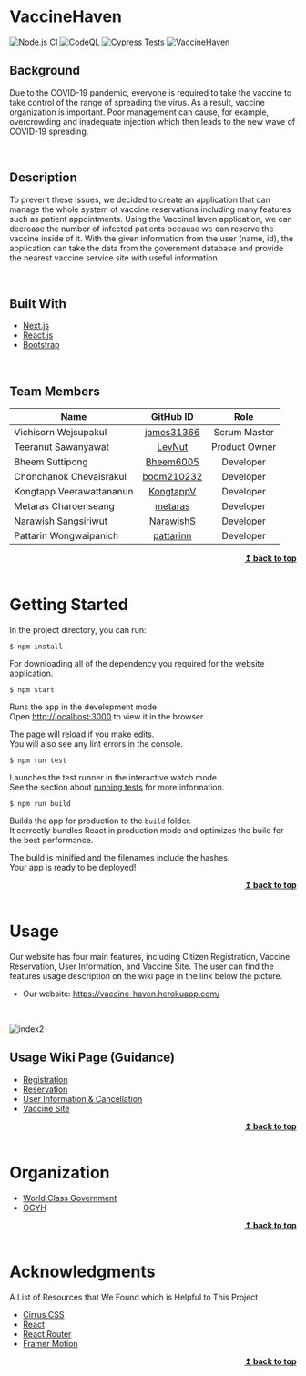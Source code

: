 # VaccineHaven

[![Node.js CI](https://github.com/3-00AM/vaccine-haven/actions/workflows/node.js.yml/badge.svg)](https://github.com/3-00AM/vaccine-haven/actions/workflows/node.js.yml)
[![CodeQL](https://github.com/3-00AM/vaccine-haven/actions/workflows/codeql-analysis.yml/badge.svg)](https://github.com/3-00AM/vaccine-haven/actions/workflows/codeql-analysis.yml)
[![Cypress Tests](https://github.com/3-00AM/vaccine-haven/actions/workflows/cypress.yaml/badge.svg)](https://github.com/3-00AM/vaccine-haven/actions/workflows/cypress.yaml)
![VaccineHaven](https://i.imgur.com/U2N3Mxb.png)

## Background

Due to the COVID-19 pandemic, everyone is required to take the vaccine to take control of the range of spreading the
virus. As a result, vaccine organization is important. Poor management can cause, for example, overcrowding and
inadequate injection which then leads to the new wave of COVID-19 spreading.

<br>

## Description

To prevent these issues, we decided to create an application that can manage the whole system of vaccine reservations
including many features such as patient appointments. Using the VaccineHaven application, we can decrease the number of
infected patients because we can reserve the vaccine inside of it. With the given information from the user (name, id),
the application can take the data from the government database and provide the nearest vaccine service site with useful
information.

<br>

## Built With

* [Next.js](https://nextjs.org/)
* [React.js](https://reactjs.org/)
* [Bootstrap](https://getbootstrap.com/)

<br>

## Team Members

| Name                     |                  GitHub ID                  |     Role      |
| ------------------------ | :-----------------------------------------: | :-----------: |
| Vichisorn Wejsupakul     | [james31366](https://github.com/james31366) | Scrum Master  |
| Teeranut Sawanyawat      |     [LevNut](https://github.com/LevNut)     | Product Owner |
| Bheem Suttipong          |  [Bheem6005](https://github.com/Bheem6005)  |   Developer   |
| Chonchanok Chevaisrakul  | [boom210232](https://github.com/boom210232) |   Developer   |
| Kongtapp Veerawattananun |  [KongtappV](https://github.com/KongtappV)  |   Developer   |
| Metaras Charoenseang     |    [metaras](https://github.com/metaras)    |   Developer   |
| Narawish Sangsiriwut     |  [NarawishS](https://github.com/NarawishS)  |   Developer   |
| Pattarin Wongwaipanich   |  [pattarinn](https://github.com/pattarinn)  |   Developer   |

<div align="right"> <b><a href="#top">↥ back to top</a></b> </div>

<br>

# Getting Started

In the project directory, you can run:

    $ npm install

For downloading all of the dependency you required for the website application.

    $ npm start

Runs the app in the development mode.\
Open [http://localhost:3000](http://localhost:3000) to view it in the browser.

The page will reload if you make edits.\
You will also see any lint errors in the console.

    $ npm run test

Launches the test runner in the interactive watch mode.\
See the section about [running tests](https://facebook.github.io/create-react-app/docs/running-tests) for more
information.

    $ npm run build

Builds the app for production to the `build` folder.\
It correctly bundles React in production mode and optimizes the build for the best performance.

The build is minified and the filenames include the hashes.\
Your app is ready to be deployed!


<div align="right"> <b><a href="#top">↥ back to top</a></b> </div>

<br>

# Usage

Our website has four main features, including Citizen Registration, Vaccine Reservation, User Information, and Vaccine
Site. The user can find the features usage description on the wiki page in the link below the picture.

* Our website: https://vaccine-haven.herokuapp.com/

<br>

![index2](https://i.imgur.com/MasIFeA.png)

## Usage Wiki Page (Guidance)

* [Registration](https://github.com/3-00AM/vaccine-haven/wiki/Registration)
* [Reservation](https://github.com/3-00AM/vaccine-haven/wiki/Reservation)
* [User Information & Cancellation](https://github.com/3-00AM/vaccine-haven/wiki/User-Information-&-Cancellation)
* [Vaccine Site](https://github.com/3-00AM/vaccine-haven/wiki/Vaccine-Site)

<div align="right"> <b><a href="#top">↥ back to top</a></b> </div>

<br>

# Organization

* [World Class Government](https://github.com/WorldClassProgrammers/Government-APIs)
* [OGYH](https://github.com/OGYH-Team)

<div align="right"> <b><a href="#top">↥ back to top</a></b> </div>

<br>

# Acknowledgments

A List of Resources that We Found which is Helpful to This Project

* [Cirrus CSS](https://cirrus-ui.netlify.app/)
* [React](https://reactjs.org/docs/getting-started.html)
* [React Router](https://reactrouter.com/docs/en/v6)
* [Framer Motion](https://www.framer.com/motion/)

<div align="right"> <b><a href="#vaccinehaven">↥ back to top</a></b> </div>
